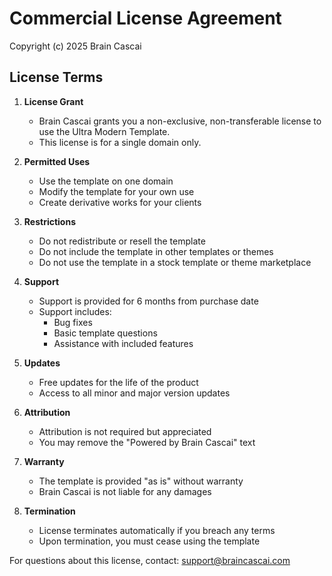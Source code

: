 # Commercial License Agreement

Copyright (c) 2025 Brain Cascai

## License Terms

1. **License Grant**
   - Brain Cascai grants you a non-exclusive, non-transferable license to use the Ultra Modern Template.
   - This license is for a single domain only.

2. **Permitted Uses**
   - Use the template on one domain
   - Modify the template for your own use
   - Create derivative works for your clients

3. **Restrictions**
   - Do not redistribute or resell the template
   - Do not include the template in other templates or themes
   - Do not use the template in a stock template or theme marketplace

4. **Support**
   - Support is provided for 6 months from purchase date
   - Support includes:
     - Bug fixes
     - Basic template questions
     - Assistance with included features

5. **Updates**
   - Free updates for the life of the product
   - Access to all minor and major version updates

6. **Attribution**
   - Attribution is not required but appreciated
   - You may remove the "Powered by Brain Cascai" text

7. **Warranty**
   - The template is provided "as is" without warranty
   - Brain Cascai is not liable for any damages

8. **Termination**
   - License terminates automatically if you breach any terms
   - Upon termination, you must cease using the template

For questions about this license, contact:
support@braincascai.com

